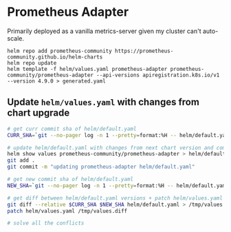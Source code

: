 # Prometheus Adapter

Primarily deployed as a vanilla metrics-server given my cluster can't auto-scale.

```
helm repo add prometheus-community https://prometheus-community.github.io/helm-charts
helm repo update
helm template -f helm/values.yaml prometheus-adapter prometheus-community/prometheus-adapter --api-versions apiregistration.k8s.io/v1 --version 4.9.0 > generated.yaml
```

## Update `helm/values.yaml` with changes from chart upgrade

```bash
# get curr commit sha of helm/default.yaml
CURR_SHA=`git --no-pager log -n 1 --pretty=format:%H -- helm/default.yaml`

# update helm/default.yaml with changes from next chart version and commit
helm show values prometheus-community/prometheus-adapter > helm/default.yaml
git add .
git commit -m "updating prometheus-adapter helm/default.yaml"

# get new commit sha of helm/default.yaml
NEW_SHA=`git --no-pager log -n 1 --pretty=format:%H -- helm/default.yaml`

# get diff between helm/default.yaml versions + patch helm/values.yaml
git diff --relative $CURR_SHA $NEW_SHA helm/default.yaml > /tmp/values.diff
patch helm/values.yaml /tmp/values.diff

# solve all the conflicts
```
